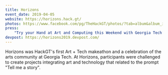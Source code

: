 ```yaml
---
title: Horizons
event_date: 2019-04-05
website: https://horizons.hack.gt/
photos: https://www.facebook.com/pg/TheHackGT/photos/?tab=album&album_id=1836527559780415
press:
    "Try your Hand at Art and Computing this Weekend with Georgia Tech’s Horizon Make-a-thon": https://arts.gatech.edu/content/try-your-hand-art-and-computing-weekend-georgia-techs-horizon-make-thon
devpost: https://horizons2019.devpost.com/
---
```


 Horizons was HackGT's first Art + Tech makeathon and a celebration of the arts community at Georgia Tech. At Horizons, participants were challenged to create projects integrating art and technology that related to the prompt "Tell me a story".